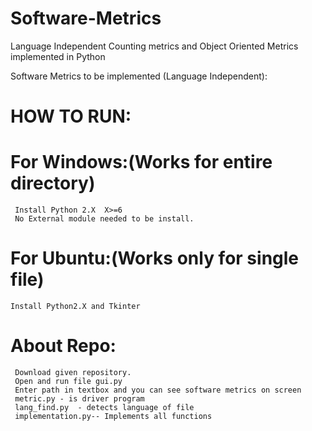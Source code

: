 # Software-Metrics
Language Independent Counting metrics and Object Oriented Metrics implemented in Python

Software Metrics to be implemented (Language Independent):

# HOW TO RUN:
 
 # For Windows:(Works for entire directory)
     Install Python 2.X  X>=6
     No External module needed to be install. 
 # For Ubuntu:(Works only for single file)
    Install Python2.X and Tkinter 
# About Repo:
     Download given repository.
     Open and run file gui.py
     Enter path in textbox and you can see software metrics on screen
     metric.py - is driver program
     lang_find.py  - detects language of file
     implementation.py-- Implements all functions
